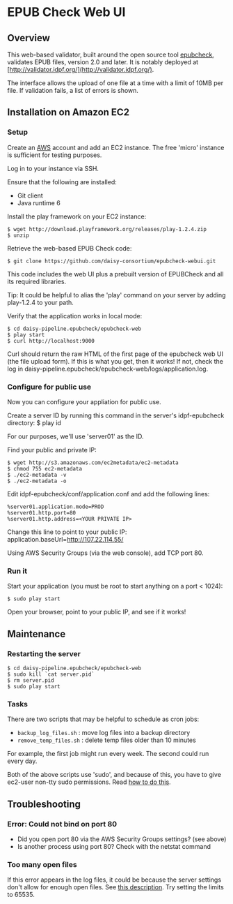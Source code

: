 EPUB Check Web UI
=================

## Overview

This web-based validator, built around the open source tool [epubcheck](http://code.google.com/p/epubcheck/), validates EPUB files, version 2.0 and later. It is notably deployed at [http://validator.idpf.org/](http://validator.idpf.org/).

The interface allows the upload of one file at a time with a limit of 10MB per file.  If validation fails, a list of errors is shown.

## Installation on Amazon EC2

### Setup

Create an [AWS](http://aws.amazon.com) account and add an EC2 instance.  The free 'micro' instance is sufficient for testing purposes.

Log in to your instance via SSH.

Ensure that the following are installed:
 
 * Git client
 * Java runtime 6

Install the play framework on your EC2 instance:

``` 
$ wget http://download.playframework.org/releases/play-1.2.4.zip
$ unzip
```

Retrieve the web-based EPUB Check code:

``` 
$ git clone https://github.com/daisy-consortium/epubcheck-webui.git
```
 
This code includes the web UI plus a prebuilt version of EPUBCheck and all its required libraries.

Tip: It could be helpful to alias the 'play' command on your server by adding play-1.2.4 to your path.

Verify that the application works in local mode:

``` 
$ cd daisy-pipeline.epubcheck/epubcheck-web
$ play start
$ curl http://localhost:9000
```

Curl should return the raw HTML of the first page of the epubcheck web UI (the file upload form).  If this is what you get, then it works!  If not, check the log in daisy-pipeline.epubcheck/epubcheck-web/logs/application.log. 

### Configure for public use

Now you can configure your appliation for public use.  

Create a server ID by running this command in the server's idpf-epubcheck directory:
$ play id

For our purposes, we'll use 'server01' as the ID.

Find your public and private IP:

```
$ wget http://s3.amazonaws.com/ec2metadata/ec2-metadata
$ chmod 755 ec2-metadata
$ ./ec2-metadata -v
$ ./ec2-metadata -o
```

Edit idpf-epubcheck/conf/application.conf and add the following lines:
 
```
%server01.application.mode=PROD
%server01.http.port=80
%server01.http.address=<YOUR PRIVATE IP>
```

Change this line to point to your public IP:
application.baseUrl=http://107.22.114.55/

Using AWS Security Groups (via the web console), add TCP port 80.

### Run it

Start your application (you must be root to start anything on a port < 1024):

```
$ sudo play start
```

Open your browser, point to your public IP, and see if it works!

## Maintenance

### Restarting the server

```
$ cd daisy-pipeline.epubcheck/epubcheck-web
$ sudo kill `cat server.pid`
$ rm server.pid
$ sudo play start
```

### Tasks
There are two scripts that may be helpful to schedule as cron jobs:

 * `backup_log_files.sh` : move log files into a backup directory
 * `remove_temp_files.sh` : delete temp files older than 10 minutes
 
For example, the first job might run every week. The second could run every day.

Both of the above scripts use 'sudo', and because of this, you have to give ec2-user non-tty sudo permissions. Read [how to do this](http://serverfault.com/questions/111064/sudoers-how-to-disable-requiretty-per-user).

## Troubleshooting

### Error: Could not bind on port 80

 * Did you open port 80 via the AWS Security Groups settings? (see above)
 * Is another process using port 80?  Check with the netstat command

### Too many open files

If this error appears in the log files, it could be because the server settings don't allow for enough open files. See [this description](http://lj4newbies.blogspot.com/2007/04/too-many-open-files.html).  Try setting the limits to 65535.